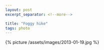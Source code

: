 ```yaml
---
layout: post
excerpt_separator: <!--more-->

title: "Foggy hike"
tags: photo
---
```


{% picture /assets/images/2013-01-19.jpg %}
<!--more-->